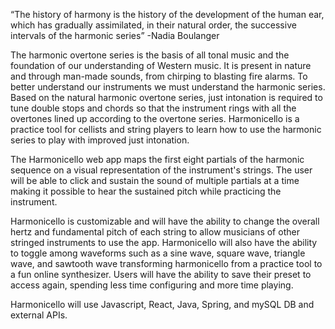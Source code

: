 “The history of harmony is the history of the development of the human ear, which has gradually assimilated,
in their natural order, the successive intervals of the harmonic series” -Nadia Boulanger

The harmonic overtone series is the basis of all tonal music and the foundation of our understanding of Western music.
It is present in nature and through man-made sounds, from chirping to blasting fire alarms. 
To better understand our instruments we must understand the harmonic series. 
Based on the natural harmonic overtone series, just intonation is required to tune double stops and chords so that 
the instrument rings with all the overtones lined up according to the overtone series. Harmonicello is a practice tool 
for cellists and string players to learn how to use the harmonic series to play with improved just intonation.

The Harmonicello web app maps the first eight partials of the harmonic sequence on a visual representation
of the instrument's strings. The user will be able to click and sustain the sound of multiple partials at a time
making it possible to hear the sustained pitch while practicing the instrument.

Harmonicello is customizable and will have the ability to change the overall hertz and fundamental pitch of each string
to allow musicians of other stringed instruments to use the app. Harmonicello will also have the ability to toggle 
among waveforms such as a sine wave, square wave, triangle wave, and sawtooth wave transforming harmonicello 
from a practice tool to a fun online synthesizer. Users will have the ability to save their preset to access 
again, spending less time configuring and more time playing.

Harmonicello will use Javascript, React, Java, Spring, and mySQL DB and external APIs.
